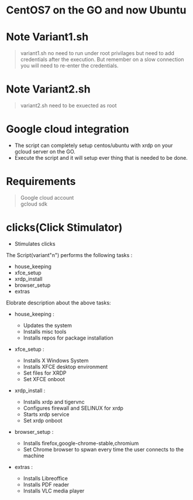 # CentOS7 on the GO and now Ubuntu

# Note Variant1.sh
> variant1.sh no need to run under root privilages but need to add credentials after the execution. But remember on a slow connection you will need to re-enter the credentials.

# Note Variant2.sh
> variant2.sh need to be exuected as root

# Google cloud integration
- The script can completely setup centos/ubuntu with xrdp on your gcloud server on the GO.
- Execute the script and it will setup ever thing that is needed to be done.

# Requirements
>Google cloud account<br>
>gcloud sdk

# clicks(Click Stimulator)
- Stimulates clicks

The Script(variant"n") performs the following tasks :
- house_keeping
- xfce_setup
- xrdp_install
- browser_setup
- extras

Elobrate description about the above tasks:
- house_keeping :
	- Updates the system
	- Installs misc tools
	- Installs repos for package installation

- xfce_setup :
	- Installs X Windows System
	- Installs XFCE desktop environment
	- Set files for XRDP
	- Set XFCE onboot

- xrdp_install :
	- Installs xrdp and tigervnc
	- Configures firewall and SELINUX for xrdp
	- Starts xrdp service
	- Set xrdp onboot

- browser_setup :
	- Installs firefox,google-chrome-stable,chromium
	- Set Chrome browser to spwan every time the user connects to the machine

- extras :
	- Installs Libreoffice
	- Installs PDF reader
	- Installs VLC media player
